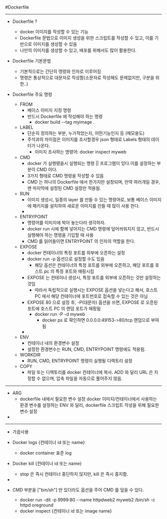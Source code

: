 #Dockerfile

---

- Dockerfile ?
  - docker 이미지를 작성할 수 있는 기능
  - Dockerfile 문법으로 이미지 생성을 위한 스크립트를 작성할 수 있고, 이를 기반으로 이미지를 생성할 수 있음
  - 나만의 이미지를 생성할 수 있고, 배포를 위해서도 많이 활용한다.

- Dockerfile 기본문법
  - 기본적으로는 간단히 명령와 인자로 이루어짐
  - 명령은 통상적으로 대문자로 작성함(소문자로 작성해도 문제없지만, 구분을 위한..)

- Dockerfile 주요 명령
  - FROM
    - 베이스 이미지 지정 명령
    - 반드시 Dockerfile 에 작성해야 하는 명령
      - docker build --tag myimage .
  - LABEL
    - 단순히 정의하는 부분, 누가적었는지, 어떤기능인지 등 (메모용도)
    - 주석과의 차이점은 이미지를 조사할경우  json 형태로 Labels 형태의 데이터가 나온다.
      - 이미지 조사하는 명령어: docker inspect myweb
  - CMD
    - docker 가 실행됐을시 실행되는 명령 || 프로그램이 있다.이를 설정하는 부분이 CMD 이다.
    - 3가지 형태로 CMD 명령을 작성할 수 있음
    - CMD 는 하나의 Dockerfile 에서 한가지만 설정되며, 만약 여러개일 경우, 맨 마지막에 설정된 CMD 설정만 적용됨.
  - RUN
    - 이미지 생성시, 일종의 layer 를 만들 수 있는 명령어로, 보통 베이스 이미지에 패키지를 설치하여 새로운 이미지를 만들 때 많이 사용 한다.
    - 
  - ENTRYPOINT
    - 명령어를 이미지에 박아 놓는다라 생각하자.
    - docker run 시에 함께 넣어지는 CMD 명령에 덮어씌워지지 않고, 반드시 실행해야 하는 명령을 기입할 때 사용
    - CMD 를 읽어들이면 ENTRYPOINT 의 인자의 역할을 한다.
  - EXPOSE
    - docker 컨테이너의 특정 포트를 외부에 오픈하는 설정
    - docker run -p 옵션으로 설정할 수도 있음
      - 해당 옵션은 컨테이너의 특정 포트를 외부에 오픈하고, 해당 포트를 호스트 pc 의 특정 포트와 매핑시킴
    - EXPOSE 는 컨테이너 생성시, 특정 포트를 외부에 오픈하는 것만 설정하는 것임
      - 따라서 독립적으로 실행시는 EXPOSE 옵션을 넣는다고 해서, 호스트 PC 에서 해당 컨테이너에 포트번호로 접속할 수 있는 것은 아님
    - EXPOSE 80 으로 설정 후, -P(대문자) 옵션을 쓰면, EXPOSE 로 오픈된 포트에 호스트 PC 의 랜덤 포트가 매핑됨 
      - docker run -P -d myweb
          - docker ps 로 확인하면 0.0.0.0:49153->80/tcp 랜덤으로 부여됨
    - 
  - ENV
    - 컨테이너 내의 환경변수 설정
    - 설정한 환경변수는 RUN, CMD, ENTRYPOINT 명령에도 적용됨.
  - WORKDIR
    - RUN, CMD, ENTRYPOINT 명령이 실행될 디렉토리 설정
  - COPY
    - 파일 또는 디렉토리를 docker 컨테이너에 복사. ADD 와 달리 URL 은 지정할 수 없으며, 압축 파일을 자동으로 풀어주지 않음.

---
  - ARG
    - dockerfile 내에서 필요한 변수 설정 docker 이미지/컨테이너에서 사용하는 환경 변수를 설정하는 ENV 와 달리, dockerfile 스크립트 작성을 위해 필요한 변수 설정
  - 



---
- 가끔사용
- Docker logs {컨테이너 id 또는 name}
  - docker container 표준 log
- Docker kill {컨테이너 id 또는 name}
  - stop 은 즉시 컨테이너 중단하지 않지만, kill 은 즉시 중지함.
- 

- CMD 부분을 ["bin/sh"] 만 있더라도 옵션을 주어 CMD 를 덮을 수 있다.
  - docker run -dit -p 9999:80 --name httpdweb2 myweb2 /bin/sh -c httpd oreground
  - docker inspect {컨테이너 id 또는 image name}



